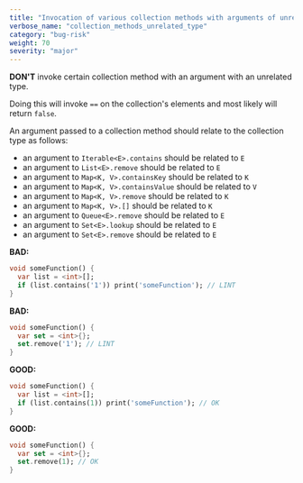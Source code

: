 ```yaml
---
title: "Invocation of various collection methods with arguments of unrelated types"
verbose_name: "collection_methods_unrelated_type"
category: "bug-risk"
weight: 70
severity: "major"
---
```

**DON'T** invoke certain collection method with an argument with an unrelated
type.

Doing this will invoke `==` on the collection's elements and most likely will
return `false`.

An argument passed to a collection method should relate to the collection type
as follows:

* an argument to `Iterable<E>.contains` should be related to `E`
* an argument to `List<E>.remove` should be related to `E`
* an argument to `Map<K, V>.containsKey` should be related to `K`
* an argument to `Map<K, V>.containsValue` should be related to `V`
* an argument to `Map<K, V>.remove` should be related to `K`
* an argument to `Map<K, V>.[]` should be related to `K`
* an argument to `Queue<E>.remove` should be related to `E`
* an argument to `Set<E>.lookup` should be related to `E`
* an argument to `Set<E>.remove` should be related to `E`

**BAD:**
```dart
void someFunction() {
  var list = <int>[];
  if (list.contains('1')) print('someFunction'); // LINT
}
```

**BAD:**
```dart
void someFunction() {
  var set = <int>{};
  set.remove('1'); // LINT
}
```

**GOOD:**
```dart
void someFunction() {
  var list = <int>[];
  if (list.contains(1)) print('someFunction'); // OK
}
```

**GOOD:**
```dart
void someFunction() {
  var set = <int>{};
  set.remove(1); // OK
}
```


